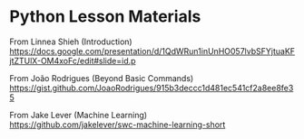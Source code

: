 # Python Lesson Materials

From Linnea Shieh (Introduction)  
https://docs.google.com/presentation/d/1QdWRun1inUnHO057lvbSFYjtuaKFjtZTUlX-OM4xoFc/edit#slide=id.p  

From João Rodrigues  (Beyond Basic Commands)
https://gist.github.com/JoaoRodrigues/915b3deccc1d481ec541cf2a8ee8fe35   

From Jake Lever  (Machine Learning)  
https://github.com/jakelever/swc-machine-learning-short  

